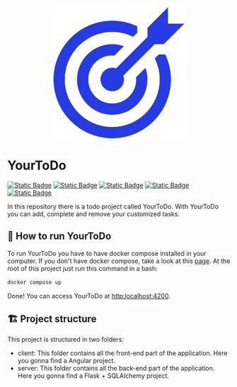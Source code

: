 <p align="center">
    <img src="./client/todo/public/icons/logo.svg" alt="YourToDo logo" style="width: 300px;">
</p>

# YourToDo

[![Static Badge](https://img.shields.io/badge/Docker-white?logo=docker&link=https://docs.docker.com/)](https://docs.docker.com/)
[![Static Badge](https://img.shields.io/badge/Postgres-CCCCCC?logo=postgresql&link=https://docs.docker.com/)](https://www.postgresql.org/)
[![Static Badge](https://img.shields.io/badge/Flask-000000?logo=Flask&logoColor=white)](https://flask.palletsprojects.com/en/stable/)
[![Static Badge](https://img.shields.io/badge/-SQLAlchemy-EE0000?logo=sqlalchemy&logoColor=white)](https://www.sqlalchemy.org/)
[![Static Badge](https://img.shields.io/badge/Angular-DD0031?logo=angular&logoColor=white)](https://angular.dev/)


In this repository there is a todo project called YourToDo. With YourToDo you can add, complete and remove your customized tasks.

## 🏃 How to run YourToDo

To run YourToDo you have to have docker compose installed in your computer. If you don't have docker compose, take a look at this [page](https://docs.docker.com/compose/install/). At the root of this project just run this command in a bash:

```bash
docker compose up
```

Done! You can access YourToDo at [http:localhost:4200](http:localhost:4200).

## 🏗️ Project structure

This project is structured in two folders:
- client: This folder contains all the front-end part of the application. Here you gonna find a Angular project.
- server: This folder contains all the back-end part of the application. Here you gonna find a Flask + SQLAlchemy project.
